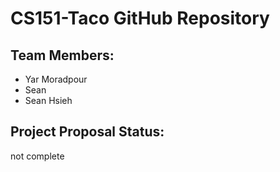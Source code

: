 # CS151-Taco GitHub Repository

## Team Members:

- Yar Moradpour
- Sean
- Sean Hsieh

## Project Proposal Status:
not complete
